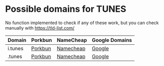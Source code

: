 # Possible domains for TUNES

No function implemented to check if any of these work, but you can check manually with https://tld-list.com/

| Domain | Porkbun | NameCheap | Google Domains |
|---|---|---|---|
| i.tunes | [Porkbun](https://porkbun.com/checkout/search?prb=e814663da1&tlds=&idnLanguage=&search=search&q=i.tunes) | [Namecheap](https://www.namecheap.com/domains/registration/results/?domain=i.tunes) | [Google](https://domains.google.com/registrar/search?searchTerm=i.tunes) |
| .tunes | [Porkbun](https://porkbun.com/checkout/search?prb=e814663da1&tlds=&idnLanguage=&search=search&q=.tunes) | [Namecheap](https://www.namecheap.com/domains/registration/results/?domain=.tunes) | [Google](https://domains.google.com/registrar/search?searchTerm=.tunes) |
